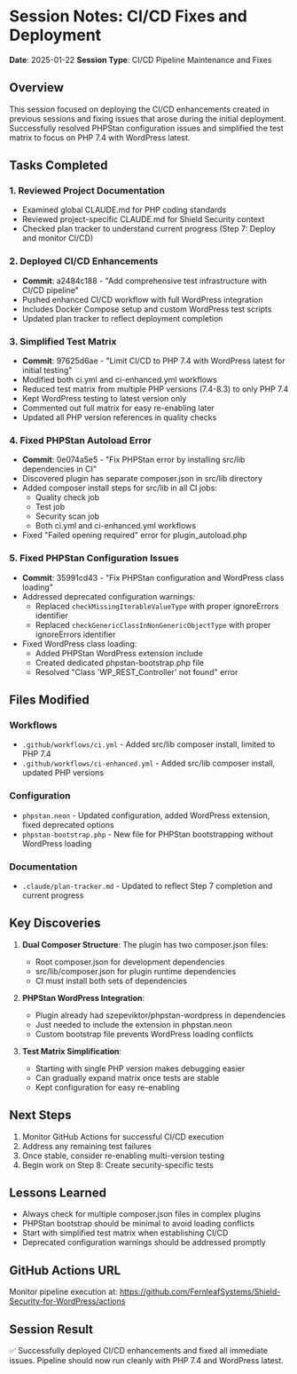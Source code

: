 # Session Notes: CI/CD Fixes and Deployment
**Date**: 2025-01-22
**Session Type**: CI/CD Pipeline Maintenance and Fixes

## Overview
This session focused on deploying the CI/CD enhancements created in previous sessions and fixing issues that arose during the initial deployment. Successfully resolved PHPStan configuration issues and simplified the test matrix to focus on PHP 7.4 with WordPress latest.

## Tasks Completed

### 1. Reviewed Project Documentation
- Examined global CLAUDE.md for PHP coding standards
- Reviewed project-specific CLAUDE.md for Shield Security context
- Checked plan tracker to understand current progress (Step 7: Deploy and monitor CI/CD)

### 2. Deployed CI/CD Enhancements
- **Commit**: a2484c188 - "Add comprehensive test infrastructure with CI/CD pipeline"
- Pushed enhanced CI/CD workflow with full WordPress integration
- Includes Docker Compose setup and custom WordPress test scripts
- Updated plan tracker to reflect deployment completion

### 3. Simplified Test Matrix
- **Commit**: 97625d6ae - "Limit CI/CD to PHP 7.4 with WordPress latest for initial testing"
- Modified both ci.yml and ci-enhanced.yml workflows
- Reduced test matrix from multiple PHP versions (7.4-8.3) to only PHP 7.4
- Kept WordPress testing to latest version only
- Commented out full matrix for easy re-enabling later
- Updated all PHP version references in quality checks

### 4. Fixed PHPStan Autoload Error
- **Commit**: 0e074a5e5 - "Fix PHPStan error by installing src/lib dependencies in CI"
- Discovered plugin has separate composer.json in src/lib directory
- Added composer install steps for src/lib in all CI jobs:
  - Quality check job
  - Test job
  - Security scan job
  - Both ci.yml and ci-enhanced.yml workflows
- Fixed "Failed opening required" error for plugin_autoload.php

### 5. Fixed PHPStan Configuration Issues
- **Commit**: 35991cd43 - "Fix PHPStan configuration and WordPress class loading"
- Addressed deprecated configuration warnings:
  - Replaced `checkMissingIterableValueType` with proper ignoreErrors identifier
  - Replaced `checkGenericClassInNonGenericObjectType` with proper ignoreErrors identifier
- Fixed WordPress class loading:
  - Added PHPStan WordPress extension include
  - Created dedicated phpstan-bootstrap.php file
  - Resolved "Class 'WP_REST_Controller' not found" error

## Files Modified

### Workflows
- `.github/workflows/ci.yml` - Added src/lib composer install, limited to PHP 7.4
- `.github/workflows/ci-enhanced.yml` - Added src/lib composer install, updated PHP versions

### Configuration
- `phpstan.neon` - Updated configuration, added WordPress extension, fixed deprecated options
- `phpstan-bootstrap.php` - New file for PHPStan bootstrapping without WordPress loading

### Documentation
- `.claude/plan-tracker.md` - Updated to reflect Step 7 completion and current progress

## Key Discoveries

1. **Dual Composer Structure**: The plugin has two composer.json files:
   - Root composer.json for development dependencies
   - src/lib/composer.json for plugin runtime dependencies
   - CI must install both sets of dependencies

2. **PHPStan WordPress Integration**: 
   - Plugin already had szepeviktor/phpstan-wordpress in dependencies
   - Just needed to include the extension in phpstan.neon
   - Custom bootstrap file prevents WordPress loading conflicts

3. **Test Matrix Simplification**:
   - Starting with single PHP version makes debugging easier
   - Can gradually expand matrix once tests are stable
   - Kept configuration for easy re-enabling

## Next Steps

1. Monitor GitHub Actions for successful CI/CD execution
2. Address any remaining test failures
3. Once stable, consider re-enabling multi-version testing
4. Begin work on Step 8: Create security-specific tests

## Lessons Learned

- Always check for multiple composer.json files in complex plugins
- PHPStan bootstrap should be minimal to avoid loading conflicts
- Start with simplified test matrix when establishing CI/CD
- Deprecated configuration warnings should be addressed promptly

## GitHub Actions URL
Monitor pipeline execution at: https://github.com/FernleafSystems/Shield-Security-for-WordPress/actions

## Session Result
✅ Successfully deployed CI/CD enhancements and fixed all immediate issues. Pipeline should now run cleanly with PHP 7.4 and WordPress latest.